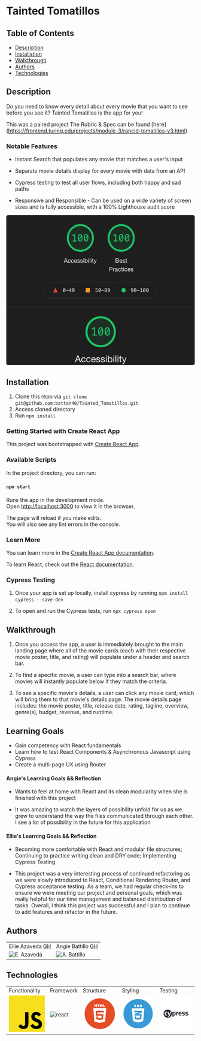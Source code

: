 # Tainted Tomatillos

## Table of Contents
* [Description](#description)
* [Installation](#installation)
* [Walkthrough](#walkthrough)
* [Authors](#authors)
* [Technologies](#technologies)

## Description

Do you need to know every detail about every movie that you want to see before you see it? Tainted Tomatillos is the app for you!

This was a paired project
The Rubric & Spec can be found [here] (https://frontend.turing.edu/projects/module-3/rancid-tomatillos-v3.html)


### Notable Features
* Instant Search that populates any movie that matches a user's input

* Separate movie details display for every movie with data from an API

* Cypress testing to test all user flows, including both happy and sad paths

* Responsive and Responsible - Can be used on a wide variety of screen sizes and is fully accessible, with a 100% Lighthouse audit score

<p><img src="./assets/lighthouse-audit.png" alt="Lighthouse Audit" height="400px" height="auto" style="border-radius:5px"/><br></p>


## Installation

1. Clone this repo via `git clone git@github.com:battan40/Tainted_Tomatillos.git`
2. Access cloned directory
3. Run `npm install`

### Getting Started with Create React App

This project was bootstrapped with [Create React App](https://github.com/facebook/create-react-app).

### Available Scripts

In the project directory, you can run:

#### `npm start`

Runs the app in the development mode.\
Open [http://localhost:3000](http://localhost:3000) to view it in the browser.

The page will reload if you make edits.\
You will also see any lint errors in the console.

### Learn More

You can learn more in the [Create React App documentation](https://facebook.github.io/create-react-app/docs/getting-started).

To learn React, check out the [React documentation](https://reactjs.org/).

### Cypress Testing

1. Once your app is set up locally, install cypress by running `npm install cypress --save-dev`

2. To open and run the Cypress tests, run `npx cypress open`


## Walkthrough

1. Once you access the app, a user is immediately brought to the main landing page where all of the movie cards (each with their respective movie poster, title, and rating) will populate under a header and search bar.

2. To find a specific movie, a user can type into a search bar, where movies will instantly populate below if they match the criteria.

3. To see a specific movie's details, a user can click any movie card, which will bring them to that movie's details page. The movie details page includes: the movie poster, title, release date, rating, tagline, overview, genre(s), budget, revenue, and runtime.


## Learning Goals

* Gain competency with React fundamentals
* Learn how to test React Components & Asynchronous Javascript using Cypress
* Create a multi-page UX using Router


#### Angie's Learning Goals && Reflection
* Wants to feel at home with React and its clean modularity when she is finished with this project

* It was amazing to watch the layers of possibility unfold for us as we grew to understand the way the files communicated through each other. I see a lot of possibility in the future for this application


#### Ellie's Learning Goals && Reflection
* Becoming more comfortable with React and modular file structures; Continuing to practice writing clean and DRY code; Implementing Cypress Testing

* This project was a very interesting process of continued refactoring as we were slowly introduced to React, Conditional Rendering Router, and Cypress acceptance testing. As a team, we had regular check-ins to ensure we were meeting our project and personal goals, which was really helpful for our time management and balanced distribution of tasks. Overall, I think this project was successful and I plan to continue to add features and refactor in the future.


## Authors
<table>
    <tr>
        <td> Ellie Azaveda <a href="https://github.com/EllieAzaveda">GH</td>
        <td> Angie Battillo <a href="https://github.com/battan40">GH</td>
    </tr>
    </tr>
        <td><img src="https://avatars.githubusercontent.com/u/76409536?v=4" alt="E. Azaveda" width="125" height="auto" /></td>
        <td><img src="https://avatars.githubusercontent.com/u/58871312?v=4" alt="A. Battillo" width="125" height="auto" /></td>
    </tr>
</table>

## Technologies
<table>
    <tr>
        <td>Functionality</td>
        <td>Framework</td>
        <td>Structure</td>
        <td>Styling</td>
        <td>Testing</td>
    </tr>
    </tr>
        <td><img src="./assets/js-icon.png" alt="javascript" width="100" height="auto" /></td>
        <td><img src="./assets/reactjs-icon.jpeg" alt="react" width="100" height="auto" /></td>
        <td><img src="./assets/html-logo.png" alt="html" width="100" height="auto" /></td>
        <td><img src="./assets/css-logo.png" alt="css" width="100" height="auto" /></td>
        <td><img src="./assets/cypress-logo.jpeg" alt="cypress" width="100" height="auto" /></td>
    </tr>
</table>
